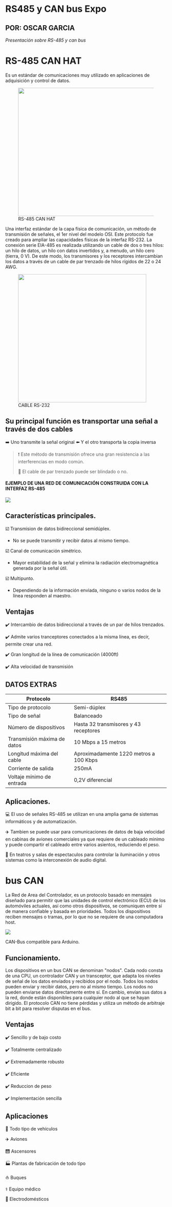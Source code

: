 # RS485 y CAN bus Expo
## POR: OSCAR GARCIA
*Presentación sobre RS-485 y can bus*

#  RS-485 CAN HAT
Es un estándar de comunicaciones muy utilizado en aplicaciones de adquisición y control de datos.

  <figure>
  <img src = "https://m.media-amazon.com/images/I/71bvQ4m6yDL._AC_SL1500_.jpg" width = 500 height = 400>
    <figcaption>RS-485 CAN HAT</figcaption>
    </figure>


Una interfaz estándar de la capa física de comunicación, un método de transmisión de señales, el 1er nivel del modelo OSI. Este protocolo fue creado para ampliar las capacidades físicas de la interfaz RS-232. La conexión serie EIA-485 es realizada utilizando un cable de dos o tres hilos: un hilo de datos, un hilo con datos invertidos y, a menudo, un hilo cero (tierra, 0 V). De este modo, los transmisores y los receptores intercambian los datos a través de un cable de par trenzado de hilos rígidos de 22 o 24 AWG.

  <figure>
<img src ="https://www.rhino.mx/wp-content/uploads/2018/03/CARS-1.png" width = 400 height= 400>
    <figcaption>CABLE RS-232</figcaption>
    </figure>

## Su principal función es transportar una señal a través de dos cables
 ➡️ Uno transmite la señal original
 ⬅️ Y el otro transporta la copia inversa
 > ❗ Este método de transmisión ofrece una gran resistencia a las interferencias en modo común.
 > 
 > 🦺 El cable de par trenzado puede ser blindado o no.
#### EJEMPLO DE UNA RED DE COMUNICACIÓN CONSTRUIDA CON LA INTERFAZ RS-485
![](https://www.eltima.com/images/upload/products/spm/articles/rs/wire.jpg)

## Características principales.
☑️ Transmision de datos bidireccional semidúplex.
 - No se puede transmitir y recibir datos al mismo tiempo.

☑️ Canal de comunicación simétrico.
 - Mayor estabilidad de la señal y elimina la radiación electromagnética generada por la señal útil.

☑️ Multipunto.
 - Dependiendo de la información enviada, ninguno o varios nodos de la línea responden al maestro.

## Ventajas
✔️ Intercambio de datos bidireccional a través de un par de hilos trenzados.

✔️ Admite varios tranceptores conectados a la misma línea, es decir, permite crear una red.

✔️ Gran longitud de la línea de comunicación (4000ft)

✔️ Alta velocidad de transmisión

## DATOS EXTRAS
| Protocolo | RS485 |
| --- | --- |
| Tipo de protocolo | Semi-dúplex |
| Tipo de señal | Balanceado |
| Número de dispositivos | Hasta 32 transmisores y 43 receptores |
| Transmisión máxima de datos | 10 Mbps a 15 metros |
| Longitud máxima del cable | Aproximadamente 1220 metros a 100 Kbps |
| Corriente de salida | 250mA |
| Voltaje mínimo de entrada | 0,2V diferencial |

## Aplicaciones.
💻 El uso de señales RS-485 se utilizan en una amplia gama de sistemas informáticos y de automatización.

✈️ Tambien se puede usar para comunicaciones de datos de baja velocidad en cabinas de aviones comerciales ya que requiere de un cableado minimo y puede compartir el cableado entre varios asientos, reduciendo el peso.

🎦 En teatros y salas de espectaculos para controlar la iluminación y otros sistemas como la interconexión de audio digital.


# bus CAN
La Red de Area del Controlador, es un protocolo basado en mensajes diseñado para permitir que las unidades de control electrónico (ECU) de los automóviles actuales, así como otros dispositivos, se comuniquen entre sí de manera confiable y basada en prioridades. Todos los dispositivos reciben mensajes o tramas, por lo que no se requiere de una computadora host.

![](https://m.media-amazon.com/images/I/71GrlmKgF1L._SX522_.jpg)

CAN-Bus compatible para Arduino.

## Funcionamiento.
Los dispositivos en un bus CAN se denominan "nodos". Cada nodo consta de una CPU, un controlador CAN y un transceptor, que adapta los niveles de señal de los datos enviados y recibidos por el nodo. Todos los nodos pueden enviar y recibir datos, pero no al mismo tiempo. Los nodos no pueden enviarse datos directamente entre sí. En cambio, envían sus datos a la red, donde están disponibles para cualquier nodo al que se hayan dirigido. El protocolo CAN no tiene pérdidas y utiliza un método de arbitraje bit a bit para resolver disputas en el bus.

## Ventajas
✔️ Sencillo y de bajo costo

✔️ Totalmente centralizado

✔️ Extremadamente robusto

✔️ Eficiente

✔️ Reduccion de peso

✔️ Implementación sencilla

## Aplicaciones
🚗 Todo tipo de vehículos

✈️ Aviones

🛗 Ascensores

🏭 Plantas de fabricación de todo tipo

⛵ Buques

⚕️ Equipo médico

🔌 Electrodomésticos
